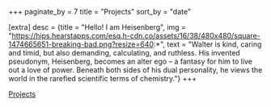 +++
paginate_by = 7
title = "Projects"
sort_by = "date"

[extra]
desc = {title = "Hello! I am Heisenberg", img = "https://hips.hearstapps.com/esq.h-cdn.co/assets/16/38/480x480/square-1474665651-breaking-bad.png?resize=640:*", text = "Walter is kind, caring and timid, but also demanding, calculating, and ruthless. His invented pseudonym, Heisenberg, becomes an alter ego – a fantasy for him to live out a love of power. Beneath both sides of his dual personality, he views the world in the rarefied scientific terms of chemistry."}
+++

[Projects](@/projects/_index.md)

